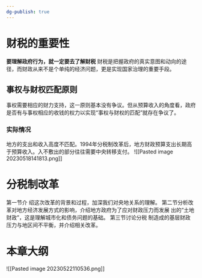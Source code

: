 ```yaml
---
dg-publish: true
---
```

# 财税的重要性
**要理解政府行为，就一定要去了解财税**
财税是把握政府的真实意图和动向的途径，而财政从来不是个单纯的经济问题，更是实现国家治理的重要手段。
## 事权与财权匹配原则
事权需要相应的财力支持，这一原则基本没有争议。但从预算收入的角度看，政府是否有与事权相应的收钱的权力以实现“事权与财权的匹配”就存在争议了。

### 实际情况
地方的支出和收入高度不匹配。1994年分税制改革后，地方财政预算支出长期高于预算收入。入不敷出的部分往往需要中央转移支付。
![[Pasted image 20230518141813.png]]
# 分税制改革
第一节介 绍这次改革的背景和过程，加深我们对央地关系的理解。
第二节分析改 革对地方经济发展方式的影响，介绍地方政府为了应对财政压力而发展 出的“土地财政”，这是理解城市化和债务问题的基础。
第三节讨论分税 制造成的基层财政压力与地区间不平衡，并介绍相关改革。
# 本章大纲
![[Pasted image 20230522110536.png]]